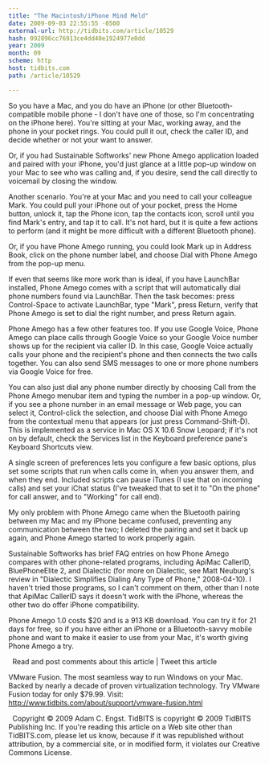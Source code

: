 ```yaml
---
title: "The Macintosh/iPhone Mind Meld"
date: 2009-09-03 22:55:55 -0500
external-url: http://tidbits.com/article/10529
hash: 092896cc76913ce4dd40e1924977e0dd
year: 2009
month: 09
scheme: http
host: tidbits.com
path: /article/10529

---
```


So you have a Mac, and you do have an iPhone (or other Bluetooth-compatible mobile phone - I don't have one of those, so I'm concentrating on the iPhone here). You're sitting at your Mac, working away, and the phone in your pocket rings. You could pull it out, check the caller ID, and decide whether or not your want to answer.
 
 
Or, if you had Sustainable Softworks' new Phone Amego application loaded and paired with your iPhone, you'd just glance at a little pop-up window on your Mac to see who was calling and, if you desire, send the call directly to voicemail by closing the window.
 
 
 
 
Another scenario. You're at your Mac and you need to call your colleague Mark. You could pull your iPhone out of your pocket, press the Home button, unlock it, tap the Phone icon, tap the contacts icon, scroll until you find Mark's entry, and tap it to call. It's not hard, but it is quite a few actions to perform (and it might be more difficult with a different Bluetooth phone).
 
 
Or, if you have Phone Amego running, you could look Mark up in Address Book, click on the phone number label, and choose Dial with Phone Amego from the pop-up menu. 
 
 
 
 
If even that seems like more work than is ideal, if you have LaunchBar installed, Phone Amego comes with a script that will automatically dial phone numbers found via LaunchBar. Then the task becomes: press Control-Space to activate LaunchBar, type "Mark", press Return, verify that Phone Amego is set to dial the right number, and press Return again.
 
 
 
 
Phone Amego has a few other features too. If you use Google Voice, Phone Amego can place calls through Google Voice so your Google Voice number shows up for the recipient via caller ID. In this case, Google Voice actually calls your phone and the recipient's phone and then connects the two calls together. You can also send SMS messages to one or more phone numbers via Google Voice for free.
 
 
You can also just dial any phone number directly by choosing Call from the Phone Amego menubar item and typing the number in a pop-up window. Or, if you see a phone number in an email message or Web page, you can select it, Control-click the selection, and choose Dial with Phone Amego from the contextual menu that appears (or just press Command-Shift-D). This is implemented as a service in Mac OS X 10.6 Snow Leopard; if it's not on by default, check the Services list in the Keyboard preference pane's Keyboard Shortcuts view.
 
 
A single screen of preferences lets you configure a few basic options, plus set some scripts that run when calls come in, when you answer them, and when they end. Included scripts can pause iTunes (I use that on incoming calls) and set your iChat status (I've tweaked that to set it to "On the phone" for call answer, and to "Working" for call end).
 
 
 
 
My only problem with Phone Amego came when the Bluetooth pairing between my Mac and my iPhone became confused, preventing any communication between the two; I deleted the pairing and set it back up again, and Phone Amego started to work properly again.
 
 
Sustainable Softworks has brief FAQ entries on how Phone Amego compares with other phone-related programs, including ApiMac CallerID, BluePhoneElite 2, and Dialectic (for more on Dialectic, see Matt Neuburg's review in "Dialectic Simplifies Dialing Any Type of Phone," 2008-04-10). I haven't tried those programs, so I can't comment on them, other than I note that ApiMac CallerID says it doesn't work with the iPhone, whereas the other two do offer iPhone compatibility.
 
 
Phone Amego 1.0 costs $20 and is a 913 KB download. You can try it for 21 days for free, so if you have either an iPhone or a Bluetooth-savvy mobile phone and want to make it easier to use from your Mac, it's worth giving Phone Amego a try.
 
 

 
Read and post comments about this article | Tweet this article

VMware Fusion. The most seamless way to run Windows on
your Mac. Backed by nearly a decade of proven virtualization
technology. Try VMware Fusion today for only $79.99.
Visit: <http://www.tidbits.com/about/support/vmware-fusion.html>

 
Copyright © 2009 Adam C. Engst. TidBITS is copyright © 2009 TidBITS Publishing Inc. If you're reading this article on a Web site other than TidBITS.com, please let us know, because if it was republished without attribution, by a commercial site, or in modified form, it violates our Creative Commons License.




